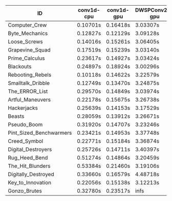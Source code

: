 |ID|conv1d-cpu|conv1d-gpu|DWSPConv2D-gpu|gemm-gpu|avg|
|-|-|-|-|-|-|
|Computer_Crew|0.10701s|0.16418s|3.03307s|1.77863s|1.27072s|
|Byte_Mechanics|0.12827s|0.12129s|3.09128s|1.86028s|1.30028s|
|Loose_Screws|0.14016s|0.15261s|3.06405s|1.85786s|1.30367s|
|Grapevine_Squad|0.17519s|0.15239s|3.03140s|1.86123s|1.30506s|
|Prime_Calculus|0.23617s|0.14927s|3.03424s|1.83915s|1.31471s|
|Blackouts|0.24897s|0.18924s|3.00296s|1.83182s|1.31825s|
|Rebooting_Rebels|0.10118s|0.14622s|3.22579s|1.84961s|1.33070s|
|Smalltalk_Dribble|0.12749s|0.13470s|3.24875s|2.01944s|1.38259s|
|The_ERROR_List|0.29570s|0.14849s|3.03974s|2.08355s|1.39187s|
|Artful_Maneuvers|0.22178s|0.15675s|3.26738s|1.92847s|1.39360s|
|Hackerjacks|0.25639s|0.14153s|3.17529s|2.03353s|1.40168s|
|Beasts|0.28059s|0.13912s|3.26671s|2.12198s|1.45210s|
|Pseudo_Boom|0.31920s|0.14707s|3.23246s|2.17750s|1.46906s|
|Pint_Sized_Benchwarmers|0.23421s|0.14953s|3.37748s|2.11957s|1.47019s|
|Creed_Symbol|0.22771s|0.15184s|3.36874s|2.14245s|1.47268s|
|Digital_Destroyers|0.25726s|0.14711s|3.40397s|2.10191s|1.47756s|
|Rug_Heed_Bend|0.51274s|0.14864s|3.20459s|2.09938s|1.49134s|
|The_Hit_Blunders|0.53384s|0.21460s|3.19106s|2.14476s|1.52106s|
|Digitally_Destroyed|0.33660s|0.16579s|4.48718s|2.63538s|1.90624s|
|Key_to_Innovation|0.22056s|0.15138s|3.12213s|infs|infs|
|Gonzo_Brutes|0.32780s|0.23517s|infs|2.15258s|infs|
